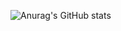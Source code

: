 ![Anurag's GitHub stats](https://github-readme-stats.vercel.app/api?username=bhickensalsa&show_icons=true&theme=radical)
